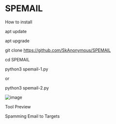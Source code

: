 # SPEMAIL
How to install

apt update 

apt upgrade

git clone https://github.com/SkAnonymous/SPEMAIL

cd SPEMAIL

python3 spemail-1.py

or

python3 spemail-2.py

![image](https://user-images.githubusercontent.com/105575188/168456653-a5a64849-0c90-404d-873c-3e6ad1c38583.png)

Tool Preview

Spamming Email to Targets
